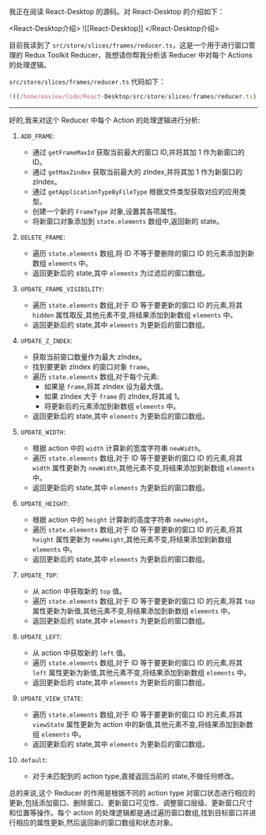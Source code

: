 我正在阅读 React-Desktop 的源码。对 React-Desktop 的介绍如下：

<React-Desktop介绍>
![[React-Desktop]]
</React-Desktop介绍>

目前我读到了 `src/store/slices/frames/reducer.ts`，这是一个用于进行窗口管理的 Redux Toolkit Reducer，我想请你帮我分析该 Reducer 中对每个 Actions 的处理逻辑。

`src/store/slices/frames/reducer.ts` 代码如下：

```ts
!((/home/maxiee/Code/React-Desktop/src/store/slices/frames/reducer.ts))
```

---

好的,我来对这个 Reducer 中每个 Action 的处理逻辑进行分析:

1. `ADD_FRAME`:
   - 通过 `getFrameMaxId` 获取当前最大的窗口 ID,并将其加 1 作为新窗口的 ID。
   - 通过 `getMaxZindex` 获取当前最大的 zIndex,并将其加 1 作为新窗口的 zIndex。
   - 通过 `getApplicationTypeByFileType` 根据文件类型获取对应的应用类型。
   - 创建一个新的 `FrameType` 对象,设置其各项属性。
   - 将新窗口对象添加到 `state.elements` 数组中,返回新的 state。

2. `DELETE_FRAME`:
   - 遍历 `state.elements` 数组,将 ID 不等于要删除的窗口 ID 的元素添加到新数组 `elements` 中。
   - 返回更新后的 state,其中 `elements` 为过滤后的窗口数组。

3. `UPDATE_FRAME_VISIBILITY`:
   - 遍历 `state.elements` 数组,对于 ID 等于要更新的窗口 ID 的元素,将其 `hidden` 属性取反,其他元素不变,将结果添加到新数组 `elements` 中。
   - 返回更新后的 state,其中 `elements` 为更新后的窗口数组。

4. `UPDATE_Z_INDEX`:
   - 获取当前窗口数量作为最大 zIndex。
   - 找到要更新 zIndex 的窗口对象 `frame`。
   - 遍历 `state.elements` 数组,对于每个元素:
     - 如果是 `frame`,将其 zIndex 设为最大值。
     - 如果 zIndex 大于 `frame` 的 zIndex,将其减 1。
     - 将更新后的元素添加到新数组 `elements` 中。
   - 返回更新后的 state,其中 `elements` 为更新后的窗口数组。

5. `UPDATE_WIDTH`:
   - 根据 action 中的 `width` 计算新的宽度字符串 `newWidth`。
   - 遍历 `state.elements` 数组,对于 ID 等于要更新的窗口 ID 的元素,将其 `width` 属性更新为 `newWidth`,其他元素不变,将结果添加到新数组 `elements` 中。
   - 返回更新后的 state,其中 `elements` 为更新后的窗口数组。

6. `UPDATE_HEIGHT`:
   - 根据 action 中的 `height` 计算新的高度字符串 `newHeight`。
   - 遍历 `state.elements` 数组,对于 ID 等于要更新的窗口 ID 的元素,将其 `height` 属性更新为 `newHeight`,其他元素不变,将结果添加到新数组 `elements` 中。
   - 返回更新后的 state,其中 `elements` 为更新后的窗口数组。

7. `UPDATE_TOP`:
   - 从 action 中获取新的 `top` 值。
   - 遍历 `state.elements` 数组,对于 ID 等于要更新的窗口 ID 的元素,将其 `top` 属性更新为新值,其他元素不变,将结果添加到新数组 `elements` 中。
   - 返回更新后的 state,其中 `elements` 为更新后的窗口数组。

8. `UPDATE_LEFT`:
   - 从 action 中获取新的 `left` 值。
   - 遍历 `state.elements` 数组,对于 ID 等于要更新的窗口 ID 的元素,将其 `left` 属性更新为新值,其他元素不变,将结果添加到新数组 `elements` 中。
   - 返回更新后的 state,其中 `elements` 为更新后的窗口数组。

9. `UPDATE_VIEW_STATE`:
   - 遍历 `state.elements` 数组,对于 ID 等于要更新的窗口 ID 的元素,将其 `viewState` 属性更新为 action 中的新值,其他元素不变,将结果添加到新数组 `elements` 中。
   - 返回更新后的 state,其中 `elements` 为更新后的窗口数组。

10. `default`:
    - 对于未匹配到的 action type,直接返回当前的 state,不做任何修改。

总的来说,这个 Reducer 的作用是根据不同的 action type 对窗口状态进行相应的更新,包括添加窗口、删除窗口、更新窗口可见性、调整窗口层级、更新窗口尺寸和位置等操作。每个 action 的处理逻辑都是通过遍历窗口数组,找到目标窗口并进行相应的属性更新,然后返回新的窗口数组和状态对象。

